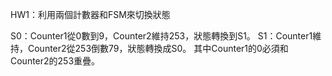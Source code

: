 HW1：利用兩個計數器和FSM來切換狀態

S0：Counter1從0數到9，Counter2維持253，狀態轉換到S1。
S1：Counter1維持，Counter2從253倒數79，狀態轉換成S0。
其中Counter1的0必須和Counter2的253重疊。
